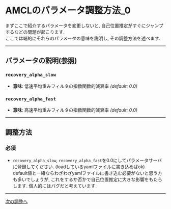 # AMCLのパラメータ調整方法_0

まずここで紹介するパラメータを変更しないと, 自己位置推定がすぐにジャンプするなどの問題が起こります.  
ここでは端的にそれらのパラメータの意味を説明し, その調整方法を述べます. 

---
## パラメータの説明([参照](http://wiki.ros.org/amcl#Services_Called))
### `recovery_alpha_slow`
- **意味**: 低速平均重みフィルタの指数関数的減衰率 *(default: 0.0)*
### `recovery_alpha_fast`
- **意味**: 高速平均重みフィルタの指数関数的減衰率 *(default: 0.0)*

---
## 調整方法
### 必須
- `recovery_alpha_slow`, `recovery_alpha_fast`を0.0にしてパラメータサーバに登録してください. (loadしているyamlファイルに書き込めばok)  
default値と一緒ならわざわざyamlファイルに書き込む必要がないと思う方も多いでしょうが, これをするか否かで自己位置推定に大きな影響をもたらします.  個人的にはバグだと考えています.  





---
[次の調整へ](amcl_1.md)